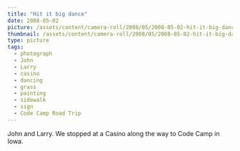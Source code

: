 ```yaml
---
title: "Hit it big dance"
date: 2008-05-02
picture: /assets/content/camera-roll/2008/05/2008-05-02-hit-it-big-dance/CodeCamp05_Dance.jpg
thumbnail: /assets/content/camera-roll/2008/05/2008-05-02-hit-it-big-dance/CodeCamp05_Dance-thumbnail.jpg
type: picture
tags:
  - photograph
  - John
  - Larry
  - casino
  - dancing
  - grass
  - painting
  - sidewalk
  - sign
  - Code Camp Road Trip
---
```

John and Larry. We stopped at a Casino along the way to Code Camp in Iowa.